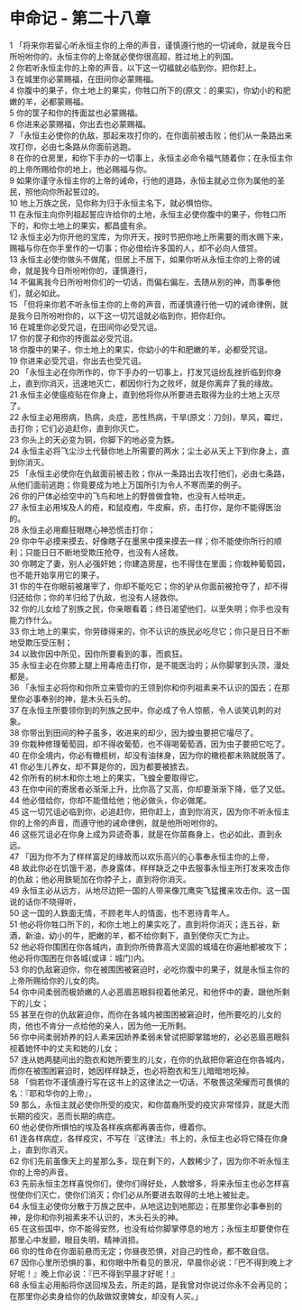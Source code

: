 # 申命记 - 第二十八章
  
 1 「将来你若留心听永恒主你的上帝的声音，谨慎遵行他的一切诫命，就是我今日所吩咐你的，永恒主你的上帝就必使你很高超，胜过地上的列国。  
 2 你若听永恒主你的上帝的声音，以下这一切福就必临到你，把你赶上。  
 3 在城里你必蒙赐福，在田间你必蒙赐福。  
 4 你腹中的果子，你土地上的果实，你牲口所下的(原文：的果实)，你幼小的和肥嫩的羊，必都蒙赐福。  
 5 你的筐子和你的抟面盆也必蒙赐福。  
 6 你进来必蒙赐福，你出去也必蒙赐福。  
 7 「永恒主必使你的仇敌，那起来攻打你的，在你面前被击败；他们从一条路出来攻打你，必由七条路从你面前逃跑。  
 8 在你的仓房里，和你下手办的一切事上，永恒主必命令福气随着你；在永恒主你的上帝所赐给你的地上，他必赐福与你。  
 9 如果你谨守永恒主你的上帝的诫命，行他的道路，永恒主就必立你为属他的圣民，照他向你所起誓过的。  
 10 地上万族之民，见你称为归于永恒主名下，就必惧怕你。  
 11 在永恒主向你列祖起誓应许给你的土地，永恒主必使你腹中的果子，你牲口所下的，和你土地上的果实，都昌盛有余。  
 12 永恒主必为你开他的宝库，为你开天，按时节把你地上所需要的雨水赐下来，赐福与你在你手里作的一切事；你必借给许多国的人，却不必向人借贷。  
 13 永恒主必使你做头不做尾，但居上不居下，如果你听从永恒主你的上帝的诫命，就是我今日所吩咐你的，谨慎遵行，  
 14 不偏离我今日所吩咐你们的一切话，而偏右偏左，去随从别的神，而事奉他们，就必如此。  
 15 「但将来你若不听永恒主你的上帝的声音，而谨慎遵行他一切的诫命律例，就是我今日所吩咐你的，以下这一切咒诅就必临到你，把你赶你。  
 16 在城里你必受咒诅，在田间你必受咒诅。  
 17 你的筐子和你的抟面盆必受咒诅。  
 18 你腹中的果子，你土地上的果实，你幼小的牛和肥嫩的羊，必都受咒诅。  
 19 你进来必受咒诅，你出去也受咒诅。  
 20 「永恒主必在你所作的，你下手办的一切事上，打发咒诅纷乱挫折临到你身上，直到你消灭，迅速地灭亡，都因你行为之败坏，就是你离弃了我的缘故。  
 21 永恒主必使瘟疫贴在你身上，直到他将你从所要进去取得为业的土地上灭尽了。  
 22 永恒主必用痨病，热病，炎症，恶性热病，干旱(原文：刀剑)，旱风，霉烂，击打你；它们必追赶你，直到你灭亡。  
 23 你头上的天必变为铜，你脚下的地必变为鉄。  
 24 永恒主必将飞尘沙土代替你地上所需要的两水；尘土必从天上下到你身上，直到你消灭。  
 25 「永恒主必使你在仇敌面前被击败；你从一条路出去攻打他们，必由七条路，从他们面前逃跑；你竟要成为地上万国所引为令人不寒而栗的例子。  
 26 你的尸体必给空中的飞鸟和地上的野兽做食物，也没有人给哄走。  
 27 永恒主必用埃及人的疮，和鼠疫疱，牛皮癣，疥，击打你，是你不能得医治的。  
 28 永恒主必用癫狂眼瞎心神恐慌击打你；  
 29 你中午必摸来摸去，好像瞎子在墨黑中摸来摸去一样；你不能使你所行的顺利；只能日日不断地受欺压抢夺，也没有人拯救。  
 30 你聘定了妻，别人必强奸她；你建造房屋，也不得住在里面；你栽种葡萄园，也不能开始享用它的果子。  
 31 你的牛在你眼前被屠宰了，你却不能吃它；你的驴从你面前被抢夺了，却不得归还给你；你的羊归给了仇敌，也没有人拯救你。  
 32 你的儿女给了别族之民，你亲眼看着；终日渴望他们，以至失明；你手也没有能力作什么。  
 33 你土地上的果实，你劳碌得来的，你不认识的族民必吃尽它；你只是日日不断地受欺压受压制；  
 34 以致你因中所见，因你所要看到的事，而疯狂。  
 35 永恒主必在你膝上腿上用毒疮击打你，是不能医治的；从你脚掌到头顶，漫处都是。  
 36 「永恒主必将你和你所立来管你的王领到你和你列祖素来不认识的国去；在那里你必事奉别的神，是木头石头的。  
 37 在永恒主所要领你到的列族之民中，你必成了令人惊骸，令人谈笑讥刺的对象。  
 38 你带出到田间的种子虽多，收进来的却少，因为蝗虫要把它嘬尽了。  
 39 你栽种修理葡萄园，却不得收葡萄，也不得喝葡萄酒，因为虫子要把它吃了。  
 40 在你全境内，你必有橄榄树，却没有油抹身，因为你的橄榄都未熟就脱落了。  
 41 你必生儿养女，却不算是你的，因为都要被掳去。  
 42 你所有的树木和你土地上的果实，飞蝗全要取得它。  
 43 在你中间的寄居者必渐渐上升，比你高了又高，你却要渐渐下降，低了又低。  
 44 他必借给你，你却不能借给他；他必做头，你必做尾。  
 45 这一切咒诅必临到你，必追赶你，把你赶上，直到你消灭，因为你不听永恒主你的上帝的声音，而遵守他的诫命律例，就是他所吩咐你的。  
 46 这些咒诅必在你身上成为异迹奇事，就是在你苗裔身上，也必如此，直到永远。  
 47 「因为你不为了样样富足的缘故而以欢乐高兴的心事奉永恒主你的上帝，  
 48 故此你必在饥饿干渴，赤身露体，样样缺乏之中去服事永恒主所打发来攻击你的仇敌；他必用鉄轭加在你脖子上，直到将你消灭。  
 49 永恒主必从远方，从地尽边把一国的人带来像兀鹰突飞猛攫来攻击你。这一国说的话你不晓得听，  
 50 这一国的人鉄面无情，不顾老年人的情面，也不恩待青年人。  
 51 他必将你牲口所下的，和你土地上的果实吃了，直到将你消灭；连五谷，新酒，新油，幼小的牛，肥嫩的羊，都不给你剩下，直到使你灭亡为止。  
 52 他必将你围困在你各城内，直到你所倚靠高大坚固的城墙在你遍地都被攻下；他必将你围困在你各城(或译：城门)内。  
 53 你的仇敌窘迫你，你在被围困被窘迫时，必吃你腹中的果子，就是永恒主你的上帝所赐给你的儿女的肉。  
 54 你中间柔弱而极娇嫩的人必恶眉恶眼斜视着他弟兄，和他怀中的妻，跟他所剩下的儿女；  
 55 甚至在你的仇敌窘迫你，而你在各城内被围困被窘迫时，他所要吃的儿女的肉，他也不肯分一点给他的亲人，因为他一无所剩。  
 56 你中间柔弱娇养的妇人素来因娇养柔弱未曾试把脚掌踏地的，必必恶眉恶眼斜视着她怀中的丈夫和她的儿女；  
 57 连从她两腿间出的胞衣和她所要生的儿女，在你的仇敌把你窘迫在你各城内，而你在被围困窘迫时，她因样样缺乏，也必将胞衣和生儿暗暗地吃掉。  
 58 「倘若你不谨慎遵行写在这书上的这律法之一切话，不敬畏这荣耀而可畏惧的名：『耶和华你的上帝』，  
 59 那么，永恒主就必使你所受的疫灾，和你苗裔所受的疫灾非常怪异，就是大而长期的疫灾，恶而长期的病症。  
 60 他必使你所惧怕的埃及各样疾病都再袭击你，缠着你。  
 61 连各样病症，各样疫灾，不写在『这律法』书上的，永恒主也必将它降在你身上，直到你消灭。  
 62 你们先前虽像天上的星那么多，现在剩下的，人数稀少了，因为你不听永恒主你的上帝的声音。  
 63 先前永恒主怎样喜悦你们，使你们得好处，人数增多，将来永恒主也必怎样喜悦使你们灭亡，使你们消灭；你们必从所要进去取得的土地上被扯走。  
 64 永恒主必使你分散于万族之民中，从地这边到地那边；在那里你必事奉别的神，是你和你列祖素来不认识的，木头石头的神。  
 65 在这些国中，你不能得安然，也没有给你脚掌停息的地方；永恒主却要使你在那里心中发颤，眼目失明，精神消损。  
 66 你的性命在你面前悬而无定；你昼夜恐惧，对自己的性命，都不敢自信。  
 67 因你心里所恐惧的事，和你眼中所看见的景况，早晨你必说：『巴不得到晚上才好呢！』晚上你必说：『巴不得到早晨才好呢！』  
 68 永恒主必用船将你送回埃及去，所走的路，是我曾对你说过你永不会再见的；在那里你必卖身给你的仇敌做奴隶婢女，却没有人买。」